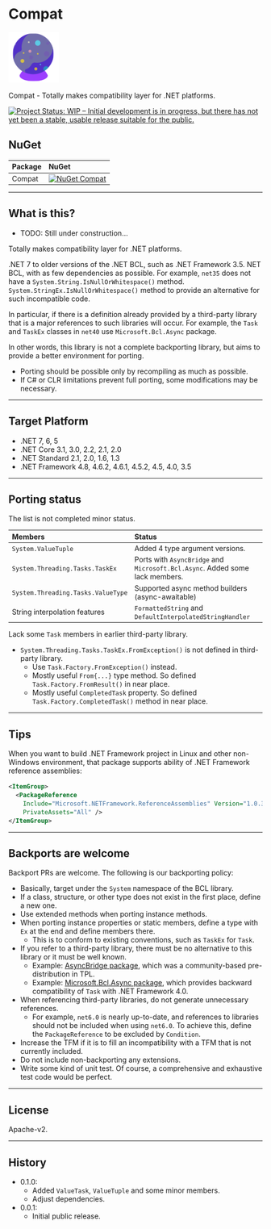 # Compat

![Compat](Images/Compat.100.png)

Compat - Totally makes compatibility layer for .NET platforms.

[![Project Status: WIP – Initial development is in progress, but there has not yet been a stable, usable release suitable for the public.](https://www.repostatus.org/badges/latest/wip.svg)](https://www.repostatus.org/#wip)

## NuGet

| Package  | NuGet                                                                                                                |
|:---------|:---------------------------------------------------------------------------------------------------------------------|
| Compat | [![NuGet Compat](https://img.shields.io/nuget/v/Compat.svg?style=flat)](https://www.nuget.org/packages/Compat) |

----

## What is this?

* TODO: Still under construction...

Totally makes compatibility layer for .NET platforms.

.NET 7 to older versions of the .NET BCL, such as .NET Framework 3.5. NET BCL, with as few dependencies as possible.
For example, `net35` does not have a `System.String.IsNullOrWhitespace()` method.
`System.StringEx.IsNullOrWhitespace()` method to provide an alternative for such incompatible code.

In particular, if there is a definition already provided by a third-party library that is a major references to such libraries will occur.
For example, the `Task` and `TaskEx` classes in `net40` use `Microsoft.Bcl.Async` package.

In other words, this library is not a complete backporting library, but aims to provide a better environment for porting.

* Porting should be possible only by recompiling as much as possible.
* If C# or CLR limitations prevent full porting, some modifications may be necessary.

----

## Target Platform

* .NET 7, 6, 5
* .NET Core 3.1, 3.0, 2.2, 2.1, 2.0
* .NET Standard 2.1, 2.0, 1.6, 1.3
* .NET Framework 4.8, 4.6.2, 4.6.1, 4.5.2, 4.5, 4.0, 3.5

----

## Porting status

The list is not completed minor status.

|Members|Status|
|:----|:----|
|`System.ValueTuple`|Added 4 type argument versions.|
|`System.Threading.Tasks.TaskEx`|Ports with `AsyncBridge` and `Microsoft.Bcl.Async`. Added some lack members.|
|`System.Threading.Tasks.ValueType`|Supported async method builders (async-awaitable)|
|String interpolation features|`FormattedString` and `DefaultInterpolatedStringHandler`|

Lack some `Task` members in earlier third-party library.

* `System.Threading.Tasks.TaskEx.FromException()` is not defined in third-party library.
  * Use `Task.Factory.FromException()` instead.
  * Mostly useful `From{...}` type method. So defined `Task.Factory.FromResult()` in near place.
  * Mostly useful `CompletedTask` property. So defined `Task.Factory.CompletedTask()` method in near place.

----

## Tips

When you want to build .NET Framework project in Linux and other non-Windows environment,
that package supports ability of .NET Framework reference assemblies:

```xml
<ItemGroup>
  <PackageReference
    Include="Microsoft.NETFramework.ReferenceAssemblies" Version="1.0.3"
    PrivateAssets="All" />
</ItemGroup>
```

----

## Backports are welcome

Backport PRs are welcome. The following is our backporting policy:

* Basically, target under the `System` namespace of the BCL library.
* If a class, structure, or other type does not exist in the first place, define a new one.
* Use extended methods when porting instance methods.
* When porting instance properties or static members, define a type with `Ex` at the end and define members there.
  * This is to conform to existing conventions, such as `TaskEx` for `Task`.
* If you refer to a third-party library, there must be no alternative to this library or it must be well known.
  * Example: [AsyncBridge package](https://www.nuget.org/packages/AsyncBridge), which was a community-based pre-distribution in TPL.
  * Example: [Microsoft.Bcl.Async package](https://www.nuget.org/packages/Microsoft.Bcl.Async), which provides backward compatibility of `Task` with .NET Framework 4.0.
* When referencing third-party libraries, do not generate unnecessary references.
  * For example, `net6.0` is nearly up-to-date, and references to libraries should not be included when using `net6.0`. To achieve this, define the `PackageReference` to be excluded by `Condition`.
* Increase the TFM if it is to fill an incompatibility with a TFM that is not currently included.
* Do not include non-backporting any extensions.
* Write some kind of unit test. Of course, a comprehensive and exhaustive test code would be perfect.

----

## License

Apache-v2.

----

## History

* 0.1.0:
  * Added `ValueTask`, `ValueTuple` and some minor members.
  * Adjust dependencies.
* 0.0.1:
  * Initial public release.
